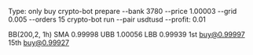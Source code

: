Type: only buy
crypto-bot prepare --bank 3780 --price 1.00003 --grid 0.005 --orders 15
crypto-bot run --pair usdtusd --profit: 0.01

BB(200,2, 1h) SMA 0.99998	 UBB 1.00056	LBB 0.99939
1st  buy@0.99997
15th buy@0.99927
